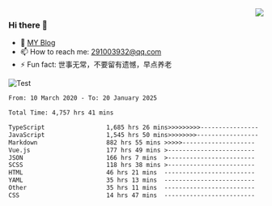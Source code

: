 <img align='right' src='https://github-readme-stats.vercel.app/api?username=niaogege&show_icons=true&theme=radical'/>

### Hi there 👋

- 🌱 [MY Blog](https://bythewayer.com/)
- 📫 How to reach me: 291003932@qq.com
- ⚡ Fun fact:  世事无常，不要留有遗憾，早点养老

![Test](https://github-readme-stats.vercel.app/api/top-langs/?username=niaogege&layout=compact)

<!--START_SECTION:waka-->

```txt
From: 10 March 2020 - To: 20 January 2025

Total Time: 4,757 hrs 41 mins

TypeScript                 1,685 hrs 26 mins>>>>>>>>>----------------   35.43 %
JavaScript                 1,545 hrs 50 mins>>>>>>>>-----------------   32.49 %
Markdown                   882 hrs 55 mins >>>>>--------------------   18.56 %
Vue.js                     177 hrs 49 mins >------------------------   03.74 %
JSON                       166 hrs 7 mins  >------------------------   03.49 %
SCSS                       118 hrs 38 mins >------------------------   02.49 %
HTML                       46 hrs 21 mins  -------------------------   00.97 %
YAML                       35 hrs 13 mins  -------------------------   00.74 %
Other                      35 hrs 11 mins  -------------------------   00.74 %
CSS                        14 hrs 47 mins  -------------------------   00.31 %
```

<!--END_SECTION:waka-->
